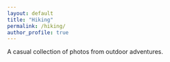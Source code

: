 ```yaml
---
layout: default
title: "Hiking"
permalink: /hiking/
author_profile: true
---
```

A casual collection of photos from outdoor adventures. 
